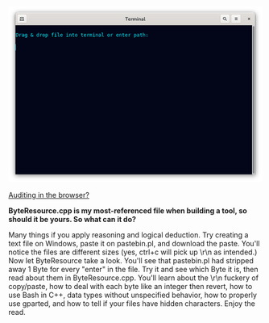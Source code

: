 <!--
Byte occurrence print-out for any file, and C++/GNU+Linux resource in the cpp.
-->



<p align="center">
  <img src="https://github.com/compromise-evident/ByteResource/blob/main/Other/Terminal.png">
</p>

[Auditing in the browser?](https://coliru.stacked-crooked.com/a/ff6f9d44fd41f79c)



**ByteResource.cpp is my most-referenced file when building a tool, so should it be yours. So what can it do?**

Many things if you apply reasoning and logical deduction. Try creating a text file on Windows, paste it on pastebin.pl, and download the paste. You'll notice the files are different sizes (yes, ctrl+c will pick up \r\n as intended.) Now let ByteResource take a look. You'll see that pastebin.pl had stripped away 1 Byte for every "enter" in the file. Try it and see which Byte it is, then read about them in ByteResource.cpp. You'll learn about the \r\n fuckery of copy/paste, how to deal with each byte like an integer then revert, how to use Bash in C++, data types without unspecified behavior, how to properly use gparted, and how to tell if your files have hidden characters. Enjoy the read.
